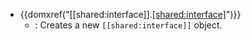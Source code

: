 - {{domxref("[[shared:interface]].[[shared:interface]]()")}}
  - : Creates a new `[[shared:interface]]` object.
